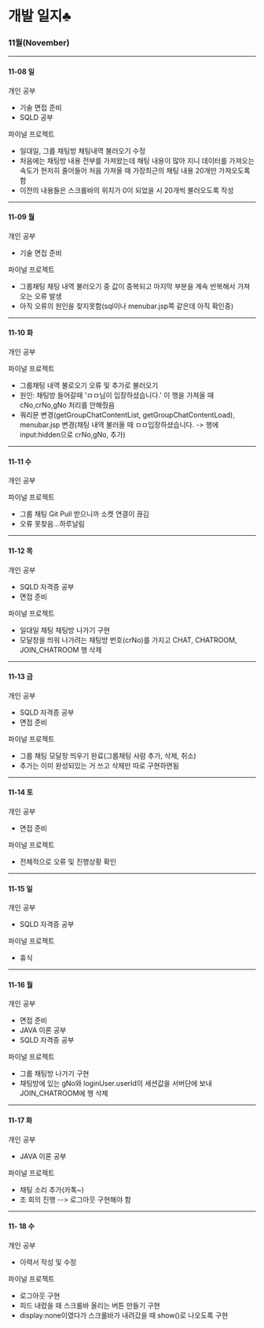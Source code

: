 

# 개발 일지♣

### 11월(November)
___________________________________________________________________________________________________________________________________________________________________________________
#### 11-08 일

 개인 공부
  - 기술 면접 준비
  - SQLD 공부
  
 파이널 프로젝트
  - 일대일, 그룹 채팅방 채팅내역 불러오기 수정
  - 처음에는 채팅방 내용 전부를 가져왔는데 채팅 내용이 많아 지니 데이터를 가져오는 속도가 현저히 줄어들어 처음 가져올 때 가장최근의 채팅 내용 20개만 가져오도록함
  - 이전의 내용들은 스크롤바의 위치가 0이 되었을 시 20개씩 불러오도록 작성
___________________________________________________________________________________________________________________________________________________________________________________
#### 11-09 월

 개인 공부
  - 기술 면접 준비
  
 파이널 프로젝트
  - 그룹채팅 채팅 내역 불러오기 중 값이 중복되고 마지막 부분을 계속 반복해서 가져오는 오류 발생
  - 아직 오류의 원인을 찾지못함(sql이나 menubar.jsp쪽 같은데 아직 확인중)
___________________________________________________________________________________________________________________________________________________________________________________
#### 11-10 화

개인 공부

파이널 프로젝트
 - 그룹채팅 내역 불로오기 오류 및 추가로 불러오기 
 - 원인: 채팅방 들어갈때 'ㅁㅁ님이 입장하셨습니다.' 이 행을 가져올 때 cNo,crNo,gNo 처리를 안해줬음
 - 쿼리문 변경(getGroupChatContentList, getGroupChatContentLoad), menubar.jsp 변경(채팅 내역 불러올 때 ㅁㅁ입장하셨습니다. -> 행에 input:hidden으로 crNo,gNo, 추가) 
 
___________________________________________________________________________________________________________________________________________________________________________________
#### 11-11 수

개인 공부

파이널 프로젝트
 - 그룹 채팅 Git Pull 받으니까 소켓 연결이 끊김
 - 오류 못찾음...하루날림
 
___________________________________________________________________________________________________________________________________________________________________________________
#### 11-12 목

개인 공부
 - SQLD 자격증 공부
 - 면접 준비

파이널 프로젝트
 - 일대일 채팅 채팅방 나가기 구현
 - 모달창을 띄워 나가려는 채팅방 번호(crNo)를 가지고 CHAT, CHATROOM, JOIN_CHATROOM 행 삭제
 
___________________________________________________________________________________________________________________________________________________________________________________
#### 11-13 금

개인 공부
 - SQLD 자격증 공부
 - 면접 준비
 
파이널 프로젝트
 - 그룹 채팅 모달창 띄우기 완료(그룹채팅 사람 추가, 삭제, 취소)
 - 추가는 이미 완성되있는 거 쓰고 삭제만 따로 구현하면됨
 
___________________________________________________________________________________________________________________________________________________________________________________
#### 11-14 토

개인 공부
 - 면접 준비
 
파이널 프로젝트
 - 전체적으로 오류 및 진행상황 확인

___________________________________________________________________________________________________________________________________________________________________________________
#### 11-15 일

개인 공부
 - SQLD 자격증 공부
 
파이널 프로젝트
 - 휴식
 
___________________________________________________________________________________________________________________________________________________________________________________
#### 11-16 월

개인 공부
 - 면접 준비
 - JAVA 이론 공부
 - SQLD 자격증 공부
 
파이널 프로젝트
 - 그룹 채팅방 나가기 구현
 - 채팅방에 있는 gNo와 loginUser.userId의 세션값을 서버단에 보내 JOIN_CHATROOM에 행 삭제
 
___________________________________________________________________________________________________________________________________________________________________________________
#### 11-17 화

개인 공부
 - JAVA 이론 공부
 
파이널 프로젝트
 - 채팅 소리 추가(카톡~)
 - 조 회의 진행 --> 로그아웃 구현해야 함
 
___________________________________________________________________________________________________________________________________________________________________________________
#### 11- 18 수

개인 공부
 - 이력서 작성 및 수정
 
파이널 프로젝트
 - 로그아웃 구현 
 - 피드 내렸을 때 스크롤바 올리는 버튼 만들기 구현
 - display:none이였다가 스크롤바가 내려갔을 때 show()로 나오도록 구현
